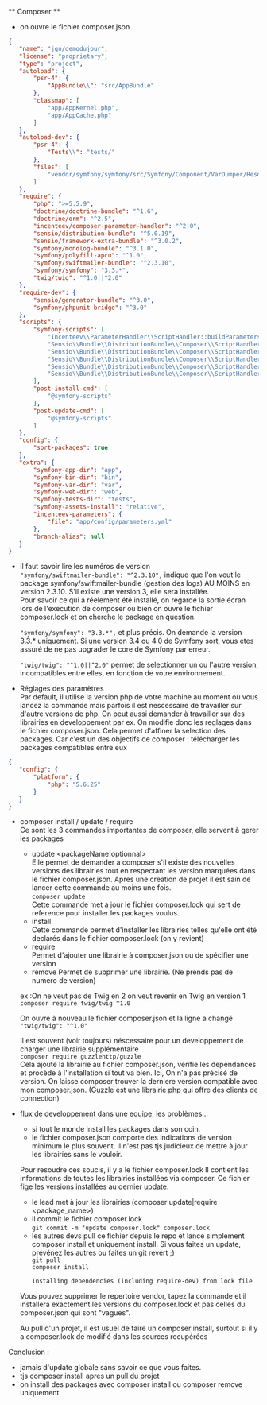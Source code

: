 ** Composer **

 
 - on ouvre le fichier composer.json
 ```json
 {
    "name": "jgn/demodujour",
    "license": "proprietary",
    "type": "project",
    "autoload": {
        "psr-4": {
            "AppBundle\\": "src/AppBundle"
        },
        "classmap": [
            "app/AppKernel.php",
            "app/AppCache.php"
        ]
    },
    "autoload-dev": {
        "psr-4": {
            "Tests\\": "tests/"
        },
        "files": [
            "vendor/symfony/symfony/src/Symfony/Component/VarDumper/Resources/functions/dump.php"
        ]
    },
    "require": {
        "php": ">=5.5.9",
        "doctrine/doctrine-bundle": "^1.6",
        "doctrine/orm": "^2.5",
        "incenteev/composer-parameter-handler": "^2.0",
        "sensio/distribution-bundle": "^5.0.19",
        "sensio/framework-extra-bundle": "^3.0.2",
        "symfony/monolog-bundle": "^3.1.0",
        "symfony/polyfill-apcu": "^1.0",
        "symfony/swiftmailer-bundle": "^2.3.10",
        "symfony/symfony": "3.3.*",
        "twig/twig": "^1.0||^2.0"
    },
    "require-dev": {
        "sensio/generator-bundle": "^3.0",
        "symfony/phpunit-bridge": "^3.0"
    },
    "scripts": {
        "symfony-scripts": [
            "Incenteev\\ParameterHandler\\ScriptHandler::buildParameters",
            "Sensio\\Bundle\\DistributionBundle\\Composer\\ScriptHandler::buildBootstrap",
            "Sensio\\Bundle\\DistributionBundle\\Composer\\ScriptHandler::clearCache",
            "Sensio\\Bundle\\DistributionBundle\\Composer\\ScriptHandler::installAssets",
            "Sensio\\Bundle\\DistributionBundle\\Composer\\ScriptHandler::installRequirementsFile",
            "Sensio\\Bundle\\DistributionBundle\\Composer\\ScriptHandler::prepareDeploymentTarget"
        ],
        "post-install-cmd": [
            "@symfony-scripts"
        ],
        "post-update-cmd": [
            "@symfony-scripts"
        ]
    },
    "config": {
        "sort-packages": true
    },
    "extra": {
        "symfony-app-dir": "app",
        "symfony-bin-dir": "bin",
        "symfony-var-dir": "var",
        "symfony-web-dir": "web",
        "symfony-tests-dir": "tests",
        "symfony-assets-install": "relative",
        "incenteev-parameters": {
            "file": "app/config/parameters.yml"
        },
        "branch-alias": null
    }
}

 ```
 - il faut savoir lire les numéros de version  
    `"symfony/swiftmailer-bundle": "^2.3.10",` indique que l'on veut le package symfony/swiftmailer-bundle (gestion des logs) AU MOINS en version 2.3.10. S'il existe une version 3, elle sera installée.  
    Pour savoir ce qui a réelement été installé, on regarde la sortie écran lors de l'execution de composer ou bien on ouvre le fichier composer.lock et on cherche le package en question.
    
    `"symfony/symfony": "3.3.*",` et plus précis. On demande la version 3.3.* uniquement. Si une version 3.4 ou 4.0 de Symfony sort, vous etes assuré de ne pas upgrader le core de Symfony par erreur.
      
      `"twig/twig": "^1.0||^2.0"` permet de selectionner un ou l'autre version, incompatibles entre elles, en fonction de votre environnement.
  
  
  
 - Réglages des paramètres  
    Par default, il utilise la version php de votre machine au moment où vous lancez la commande mais parfois il est nescessaire de travailler sur d'autre versions de php. On peut aussi demander à travailler sur des librairies en developpement par ex.
    On modifie donc les reglages dans le fichier composer.json. Cela permet d'affiner la selection des packages. Car c'est un des objectifs de composer : télécharger les packages compatibles entre eux
 ```json
 {
    "config": {
        "platform": {
            "php": "5.6.25"
        }
    }
}
```

     
 - composer install / update / require  
 Ce sont les 3 commandes importantes de composer, elle servent à gerer les packages
    - update <packageName|optionnal>  
        Elle permet de demander à composer s'il existe des nouvelles versions des librairies tout en respectant les version marquées dans le fichier composer.json. Apres une creation de projet il est sain de lancer cette commande au moins une fois.  
        `composer update`  
        Cette commande met à jour le fichier composer.lock qui sert de reference pour installer les packages voulus.
    - install  
     Cette commande permet d'installer les librairies telles qu'elle ont été declarés dans le fichier composer.lock (on y revient)    
    - require  
    Permet d'ajouter une librairie à composer.json ou de spécifier une version
    - remove
    Permet de supprimer une librairie. (Ne prends pas de numero de version)
    
    ex :On ne veut pas de Twig en 2 on veut revenir en Twig en version 1  
 `composer require twig/twig ^1.0`
   
    On ouvre à nouveau le fichier composer.json et la ligne a changé 
    `"twig/twig": "^1.0"`
    
     Il est souvent (voir toujours) néscessaire pour un developpement de charger une librairie supplémentaire    
     `composer require guzzlehttp/guzzle`  
      Cela ajoute la librairie au fichier composer.json, verifie les dependances et procède à l'installation si tout va bien. Ici, On n'a pas précisé de version. On laisse composer trouver la derniere version compatible avec mon composer.json.
      (Guzzle est une librairie php qui offre des clients de connection)

 - flux de developpement dans une equipe, les problèmes...
     - si tout le monde install les packages dans son coin. 
     - le fichier composer.json comporte des indications de version minimum le plus souvent. Il n'est pas tjs judicieux de mettre à jour les librairies sans le vouloir.
         
    Pour resoudre ces soucis, il y a le fichier composer.lock
    Il contient les informations de toutes les librairies installées via composer. Ce fichier fige les versions installées au dernier update.     
    - le lead met à jour les librairies (composer update|require <package_name>)  
    - il commit le fichier composer.lock  
    `git commit -m "update composer.lock" composer.lock`    
    - les autres devs pull ce fichier depuis le repo et lance simplement composer install et uniquement install. Si vous faites un update, prévénez les autres ou faites un git revert ;)  
    `git pull`  
    `composer install`  
        ```
        Installing dependencies (including require-dev) from lock file
        ```  
    Vous pouvez supprimer le repertoire vendor, tapez la commande et il installera exactement les versions du composer.lock et pas celles du composer.json qui sont "vagues".  
    
    Au pull d'un projet, il est usuel de faire un composer install, surtout si il y a composer.lock de modifié dans les sources recupérées
    
   
  
 Conclusion : 
 - jamais d'update globale sans savoir ce que vous faites.
 - tjs composer install apres un pull du projet
 - on install des packages avec composer install ou composer remove uniquement.
 
 